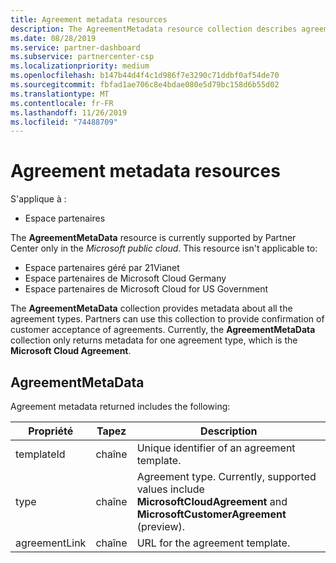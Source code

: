 ```yaml
---
title: Agreement metadata resources
description: The AgreementMetadata resource collection describes agreement types that partners can use to provide confirmation of customer acceptance.
ms.date: 08/28/2019
ms.service: partner-dashboard
ms.subservice: partnercenter-csp
ms.localizationpriority: medium
ms.openlocfilehash: b147b44d4f4c1d986f7e3290c71ddbf0af54de70
ms.sourcegitcommit: fbfad1ae706c8e4bdae080e5d79bc158d6b55d02
ms.translationtype: MT
ms.contentlocale: fr-FR
ms.lasthandoff: 11/26/2019
ms.locfileid: "74488709"
---
```

# <a name="agreement-metadata-resources"></a>Agreement metadata resources

S'applique à :

- Espace partenaires

The **AgreementMetaData** resource is currently supported by Partner Center only in the *Microsoft public cloud*. This resource isn't applicable to:

- Espace partenaires géré par 21Vianet
- Espace partenaires de Microsoft Cloud Germany
- Espace partenaires de Microsoft Cloud for US Government

The **AgreementMetaData** collection provides metadata about all the agreement types. Partners can use this collection to provide confirmation of customer acceptance of agreements. Currently, the **AgreementMetaData** collection only returns metadata for one agreement type, which is the **Microsoft Cloud Agreement**.

## <a name="agreementmetadata"></a>AgreementMetaData

Agreement metadata returned includes the following:

| Propriété      | Tapez               | Description                                                                       |
|---------------|--------------------|-----------------------------------------------------------------------------------|
| templateId    | chaîne             | Unique identifier of an agreement template.                                       |
| type          | chaîne             | Agreement type. Currently, supported values include **MicrosoftCloudAgreement** and **MicrosoftCustomerAgreement** (preview). |
| agreementLink | chaîne             | URL for the agreement template.                                                    |
